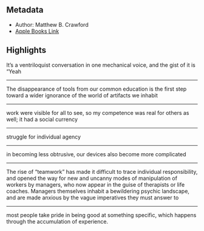 ## Metadata
- Author: Matthew B. Crawford
- [Apple Books Link](ibooks://assetid/CAE793CCBE813E2DB993803B80B643EC)

## Highlights
It’s a ventriloquist conversation in one mechanical voice, and the gist of it is “Yeah

---
The disappearance of tools from our common education is the first step toward a wider ignorance of the world of artifacts we inhabit

---
work were visible for all to see, so my competence was real for others as well; it had a social currency

---
struggle for individual agency

---
in becoming less obtrusive, our devices also become more complicated

---
The rise of  “teamwork” has made it difficult to trace individual responsibility, and opened the way for new and uncanny modes of manipulation of workers by managers, who now appear in the guise of therapists or life coaches. Managers themselves inhabit a bewildering psychic landscape, and are made anxious by the vague imperatives they must answer to

---
most people take pride in being good at something specific, which happens through the accumulation of experience.